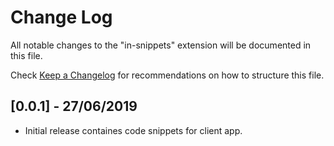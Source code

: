 # Change Log

All notable changes to the "in-snippets" extension will be documented in this file.

Check [Keep a Changelog](http://keepachangelog.com/) for recommendations on how to structure this file.

## [0.0.1] - 27/06/2019

- Initial release containes code snippets for client app.